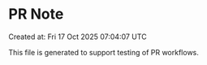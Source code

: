 # PR Note

Created at: Fri 17 Oct 2025 07:04:07 UTC

This file is generated to support testing of PR workflows.
